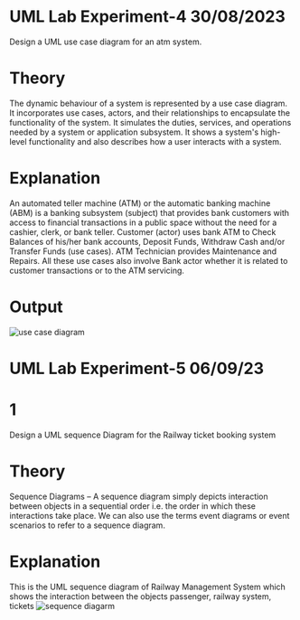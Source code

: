 # UML Lab Experiment-4 30/08/2023
Design a UML use case diagram for an atm system.
# Theory
The dynamic behaviour of a system is represented by a use case diagram. It incorporates use cases, actors, and their relationships to encapsulate the functionality of the system. It simulates the duties, services, and operations needed by a system or application subsystem. It shows a system's high-level functionality and also describes how a user interacts with a system.
# Explanation 
An automated teller machine (ATM) or the automatic banking machine (ABM) is a banking subsystem (subject) that provides bank customers with access to financial transactions in a public space without the need for a cashier, clerk, or bank teller.
Customer (actor) uses bank ATM to Check Balances of his/her bank accounts, Deposit Funds, Withdraw Cash and/or Transfer Funds (use cases). ATM Technician provides Maintenance and Repairs. All these use cases also involve Bank actor whether it is related to customer transactions or to the ATM servicing.
# Output
![use case diagram](https://github.com/shrutitalyan/UML.lab.experiments/assets/143024392/b2d11964-a38d-4c9f-94e6-5389ea692021)
# UML Lab Experiment-5 06/09/23
# 1
Design a UML sequence Diagram for the Railway ticket booking system
# Theory
Sequence Diagrams – A sequence diagram simply depicts interaction between objects in a sequential order i.e. the order in which these interactions take place. We can also use the terms event diagrams or event scenarios to refer to a sequence diagram.
# Explanation
This is the UML sequence diagram of Railway Management System which shows the interaction between the objects passenger, railway system, tickets
![sequence diagarm](https://github.com/shrutitalyan/UML.lab.experiments/assets/143024392/ff4db000-1a43-48e7-ae86-cd2181501a5d)

